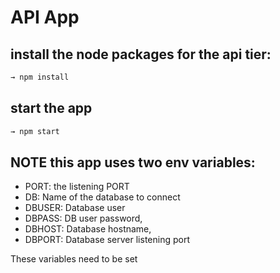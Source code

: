 # API App

## install the node packages for the api tier:

```sh
→ npm install
```

## start the app

```sh
→ npm start
```

## NOTE this app uses two env variables:

- PORT: the listening PORT
- DB: Name of the database to connect
- DBUSER: Database user
- DBPASS: DB user password,
- DBHOST: Database hostname,
- DBPORT: Database server listening port

These variables need to be set

